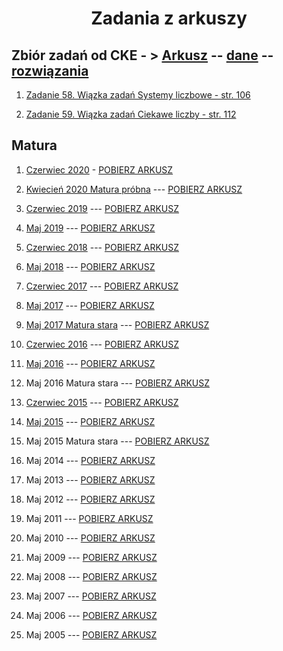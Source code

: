 <h1 align="center"> Zadania z arkuszy </h1>

## Zbiór zadań od CKE - > <a href="https://cke.gov.pl/images/_EGZAMIN_MATURALNY_OD_2015/Materialy/Zbiory_zadan/Matura_Zbi%C3%B3r_zada%C5%84_Informatyka.pdf">Arkusz</a> -- <a href="https://cke.gov.pl/images/_EGZAMIN_MATURALNY_OD_2015/Materialy/Zbiory_zadan/inf-pr-dane.zip">dane</a> -- <a href="https://cke.gov.pl/images/_EGZAMIN_MATURALNY_OD_2015/Materialy/Zbiory_zadan/inf-pr-rozwiazania.zip">rozwiązania</a>

1. [Zadanie 58. Wiązka zadań Systemy liczbowe - str. 106](https://github.com/wernexnrs123/MATURA-INFORMATYKA/blob/master/dzialy/zadania_zbior/58.md)

2. [Zadanie 59. Wiązka zadań Ciekawe liczby - str. 112](https://github.com/wernexnrs123/MATURA-INFORMATYKA/blob/master/dzialy/zadania_zbior/59.md)

## Matura

1. [Czerwiec 2020](https://github.com/wernexnrs123/MATURA-INFORMATYKA/blob/master/dzialy/zadania_arkusze/2020_czerwiec.md) - [POBIERZ ARKUSZ](https://arkusze.pl/matura-informatyka-2020-czerwiec-poziom-rozszerzony/)

3. [Kwiecień 2020 Matura próbna](https://github.com/wernexnrs123/MATURA-INFORMATYKA/blob/master/dzialy/zadania_arkusze/2020_kwiecien.md) --- [POBIERZ ARKUSZ](https://arkusze.pl/matura-probna-informatyka-2020-kwiecien-poziom-rozszerzony/)

4. [Czerwiec 2019](https://github.com/wernexnrs123/MATURA-INFORMATYKA/blob/master/dzialy/zadania_arkusze/2019_czerwiec.md) --- [POBIERZ ARKUSZ](https://arkusze.pl/matura-informatyka-2019-czerwiec-poziom-rozszerzony/)

5. [Maj 2019](https://github.com/wernexnrs123/MATURA-INFORMATYKA/blob/master/dzialy/zadania_arkusze/2019_maj.md) --- [POBIERZ ARKUSZ](https://arkusze.pl/matura-informatyka-2019-maj-poziom-rozszerzony/)

6. [Czerwiec 2018](https://github.com/wernexnrs123/MATURA-INFORMATYKA/blob/master/dzialy/zadania_arkusze/2018_czerwiec.md) --- [POBIERZ ARKUSZ](https://arkusze.pl/matura-informatyka-2018-czerwiec-poziom-rozszerzony/)

7. [Maj 2018](https://github.com/wernexnrs123/MATURA-INFORMATYKA/blob/master/dzialy/zadania_arkusze/2018_maj.md) --- [POBIERZ ARKUSZ](https://arkusze.pl/matura-informatyka-2018-maj-poziom-rozszerzony/)

8. [Czerwiec 2017](https://github.com/wernexnrs123/MATURA-INFORMATYKA/blob/master/dzialy/zadania_arkusze/2017_czerwiec.md) --- [POBIERZ ARKUSZ](https://arkusze.pl/matura-informatyka-2017-czerwiec-poziom-rozszerzony/)

9. [Maj 2017](https://github.com/wernexnrs123/MATURA-INFORMATYKA/blob/master/dzialy/zadania_arkusze/2017_maj.md) --- [POBIERZ ARKUSZ](https://arkusze.pl/matura-informatyka-2017-maj-poziom-rozszerzony/)

10. [Maj 2017 Matura stara](https://github.com/wernexnrs123/MATURA-INFORMATYKA/blob/master/dzialy/zadania_arkusze/2017_maj_stare.md) --- [POBIERZ ARKUSZ](https://arkusze.pl/matura-stara-informatyka-2017-maj-poziom-rozszerzony/)

11. [Czerwiec 2016](https://github.com/wernexnrs123/MATURA-INFORMATYKA/blob/master/dzialy/zadania_arkusze/2016_czerwiec.md) --- [POBIERZ ARKUSZ](https://arkusze.pl/matura-informatyka-2016-czerwiec-poziom-rozszerzony/)

12. [Maj 2016](https://github.com/wernexnrs123/MATURA-INFORMATYKA/blob/master/dzialy/zadania_arkusze/2016_maj.md) --- [POBIERZ ARKUSZ](https://arkusze.pl/matura-informatyka-2016-maj-poziom-rozszerzony/)

13. Maj 2016 Matura stara --- [POBIERZ ARKUSZ](https://arkusze.pl/matura-stara-informatyka-2016-maj-poziom-rozszerzony/)

14. [Czerwiec 2015](https://github.com/wernexnrs123/MATURA-INFORMATYKA/blob/master/dzialy/zadania_arkusze/2015_czerwiec.md) --- [POBIERZ ARKUSZ](https://arkusze.pl/matura-informatyka-2015-czerwiec-poziom-rozszerzony/)

15. [Maj 2015](https://github.com/wernexnrs123/MATURA-INFORMATYKA/blob/master/dzialy/zadania_arkusze/2015_maj.md) --- [POBIERZ ARKUSZ](https://arkusze.pl/matura-informatyka-2015-maj-poziom-rozszerzony/)

16. Maj 2015 Matura stara --- [POBIERZ ARKUSZ](https://arkusze.pl/matura-stara-informatyka-2015-maj-poziom-rozszerzony/) 

17. Maj 2014 --- [POBIERZ ARKUSZ](https://arkusze.pl/matura-informatyka-2014-maj-poziom-rozszerzony/)

18. Maj 2013 --- [POBIERZ ARKUSZ](https://arkusze.pl/matura-informatyka-2013-maj-poziom-rozszerzony/)

19. Maj 2012 --- [POBIERZ ARKUSZ](https://arkusze.pl/matura-informatyka-2012-maj-poziom-rozszerzony/)

20. Maj 2011 --- [POBIERZ ARKUSZ](https://arkusze.pl/matura-informatyka-2011-maj-poziom-rozszerzony/)

21. Maj 2010 --- [POBIERZ ARKUSZ](https://arkusze.pl/matura-informatyka-2010-maj-poziom-rozszerzony/)

22. Maj 2009 --- [POBIERZ ARKUSZ](https://arkusze.pl/matura-informatyka-2009-maj-poziom-rozszerzony/)

23. Maj 2008 --- [POBIERZ ARKUSZ](https://arkusze.pl/matura-informatyka-2008-maj-poziom-rozszerzony/)

24. Maj 2007 --- [POBIERZ ARKUSZ](https://arkusze.pl/matura-informatyka-2007-maj-poziom-rozszerzony/)

25. Maj 2006 --- [POBIERZ ARKUSZ](https://arkusze.pl/matura-informatyka-2006-maj-poziom-rozszerzony/)

26. Maj 2005 --- [POBIERZ ARKUSZ](https://arkusze.pl/matura-informatyka-2005-maj-poziom-rozszerzony/)

